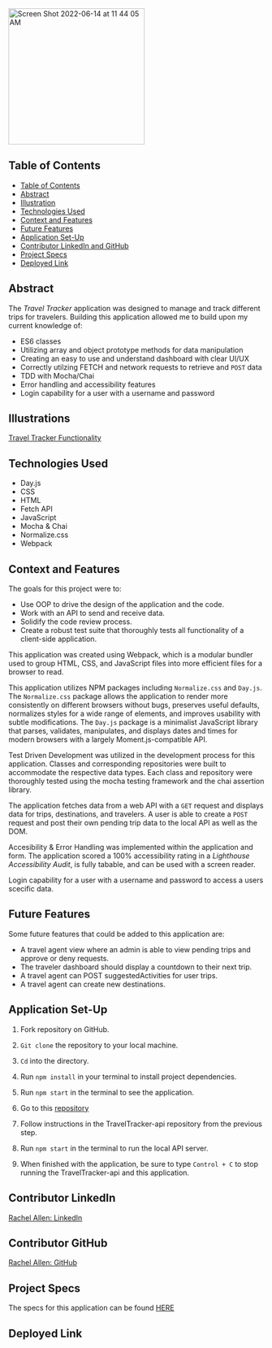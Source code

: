 <img width="268" alt="Screen Shot 2022-06-14 at 11 44 05 AM" src="https://user-images.githubusercontent.com/98505112/173648081-42da2316-f2f7-41fa-8253-49105d20937a.png">


## Table of Contents

- [Table of Contents](#table-of-contents)
- [Abstract](#abstract)
- [Illustration](#illustration)
- [Technologies Used](#technologies-used)
- [Context and Features](#context-and-features)
- [Future Features](#future-features)
- [Application Set-Up](#application-set-up)
- [Contributor LinkedIn and GitHub](#contributor-linkedin-and-github)
- [Project Specs](#project-specs)
- [Deployed Link](#deplyed-link)

## Abstract

The _Travel Tracker_ application was designed to manage and track different trips for travelers. Building this application allowed me to build upon my current knowledge of: 

  - ES6 classes
  - Utilizing array and object prototype methods for data manipulation
  - Creating an easy to use and understand dashboard with clear UI/UX
  - Correctly utilzing FETCH and network requests to retrieve and `POST` data
  - TDD with Mocha/Chai
  - Error handling and accessibility features
  - Login capability for a user with a username and password

## Illustrations

[Travel Tracker Functionality]()

## Technologies Used

- Day.js
- CSS
- HTML
- Fetch API
- JavaScript
- Mocha & Chai
- Normalize.css
- Webpack

## Context and Features

The goals for this project were to:
  
   - Use OOP to drive the design of the application and the code.
   - Work with an API to send and receive data.
   - Solidify the code review process.
   - Create a robust test suite that thoroughly tests all functionality of a client-side application.

This application was created using Webpack, which is a modular bundler used to group HTML, CSS, and JavaScript files into more efficient files for a browser to read.

This application utilizes NPM packages including `Normalize.css` and `Day.js`. The `Normalize.css` package allows the application to render more consistently on different browsers without bugs, preserves useful defaults, normalizes styles for a wide range of elements, and improves usability with subtle modifications. The `Day.js` package is a minimalist JavaScript library that parses, validates, manipulates, and displays dates and times for modern browsers with a largely Moment.js-compatible API.

Test Driven Development was utilized in the development process for this application. Classes and corresponding repositories were built to accommodate the respective data types. Each class and repository were thoroughly tested using the mocha testing framework and the chai assertion library. 

The application fetches data from a web API with a `GET` request and displays data for trips, destinations, and travelers. A user is able to create a `POST` request and post their own pending trip data to the local API as well as the DOM.  

Accesibility & Error Handling was implemented within the application and form. The application scored a 100% accessibility rating in a _Lighthouse Accessibility Audit_, is fully tabable, and can be used with a screen reader. 

Login capability for a user with a username and password to access a users scecific data.

## Future Features

Some future features that could be added to this application are:

- A travel agent view where an admin is able to view pending trips and approve or deny requests.
- The traveler dashboard should display a countdown to their next trip. 
- A travel agent can POST suggestedActivities for user trips.
- A travel agent can create new destinations.

## Application Set-Up

1. Fork repository on GitHub.

2. `Git clone` the repository to your local machine.

3. `Cd` into the directory.

4. Run `npm install` in your terminal to install project dependencies.

5. Run `npm start` in the terminal to see the application.

6. Go to this [repository](https://github.com/turingschool-examples/travel-tracker-api)  

7. Follow instructions in the TravelTracker-api repository from the previous step. 

8. Run `npm start` in the terminal to run the local API server.

9. When finished with the application, be sure to type `Control + C` to stop running the TravelTracker-api and this application. 

## Contributor LinkedIn

[Rachel Allen: LinkedIn](https://www.linkedin.com/in/rachel-lynn-allen/)  
 
## Contributor GitHub

[Rachel Allen: GitHub](https://github.com/Rallen13) 

## Project Specs

The specs for this application can be found 
[HERE](https://frontend.turing.edu/projects/travel-tracker.html) 

## Deployed Link
